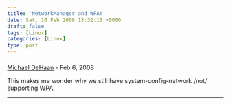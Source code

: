 ```yaml
---
title: 'NetworkManager and WPA!'
date: Sat, 16 Feb 2008 13:32:15 +0000
draft: false
tags: [Linux]
categories: [Linux]
type: post
---
```



#### 
[Michael DeHaan](http://michaeldehaan.net/ "michael.dehaan@gmail.com") - <time datetime="2008-02-16 14:47:31">Feb 6, 2008</time>

This makes me wonder why we still have system-config-network /not/ supporting WPA.
<hr />
